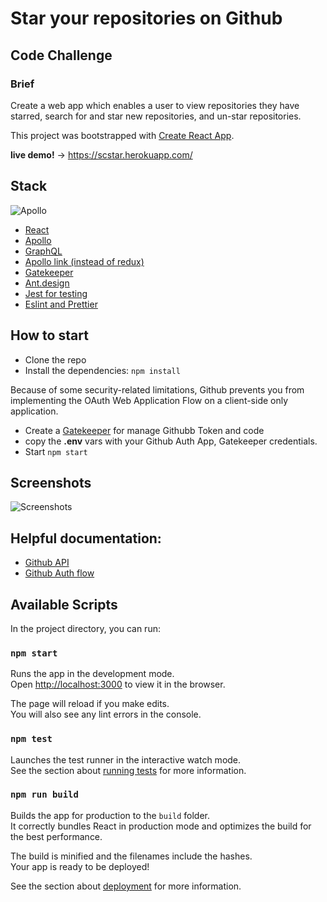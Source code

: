 # Star your repositories on Github
## Code Challenge
### Brief
Create a web app which enables a user to view repositories they have starred, search for and star new repositories, and un-star repositories.


This project was bootstrapped with [Create React App](https://github.com/facebook/create-react-app).

**live demo!** ->
https://scstar.herokuapp.com/

## Stack
![Apollo](https://cdn-images-1.medium.com/max/800/1*0HP2je9Tcm-64J4S-lQSgA.png)

- [React](https://github.com/facebook/create-react-app)
- [Apollo](https://www.apollographql.com/)
- [GraphQL](https://graphql.org/)
- [Apollo link (instead of redux)](https://www.apollographql.com/docs/link/links/state.html)
- [Gatekeeper](https://github.com/prose/gatekeeper#deploy-on-heroku)
- [Ant.design](https://ant.design/)
- [Jest for testing](https://jestjs.io/index.html)
- [Eslint and Prettier](https://prettier.io/docs/en/eslint.html)

## How to start
- Clone the repo
- Install the dependencies:
`npm install`

Because of some security-related limitations, Github prevents you from implementing the OAuth Web Application Flow on a client-side only application.
- Create a [Gatekeeper](https://github.com/prose/gatekeeper#deploy-on-heroku) for manage Githubb Token and code 
- copy the **.env** vars with your Github Auth App, Gatekeeper credentials.
- Start `npm start`

## Screenshots
![Screenshots](https://image.ibb.co/gCm2aL/Give-Feedback-Landing.png)

## Helpful documentation:
- [Github API](https://developer.github.com/v4/guides/forming-calls/#authenticating-with-graphql)
- [Github Auth flow](https://www.graphql.college/implementing-github-oauth-flow/)

## Available Scripts

In the project directory, you can run:

### `npm start`

Runs the app in the development mode.<br>
Open [http://localhost:3000](http://localhost:3000) to view it in the browser.

The page will reload if you make edits.<br>
You will also see any lint errors in the console.

### `npm test`

Launches the test runner in the interactive watch mode.<br>
See the section about [running tests](https://facebook.github.io/create-react-app/docs/running-tests) for more information.

### `npm run build`

Builds the app for production to the `build` folder.<br>
It correctly bundles React in production mode and optimizes the build for the best performance.

The build is minified and the filenames include the hashes.<br>
Your app is ready to be deployed!

See the section about [deployment](https://facebook.github.io/create-react-app/docs/deployment) for more information.

